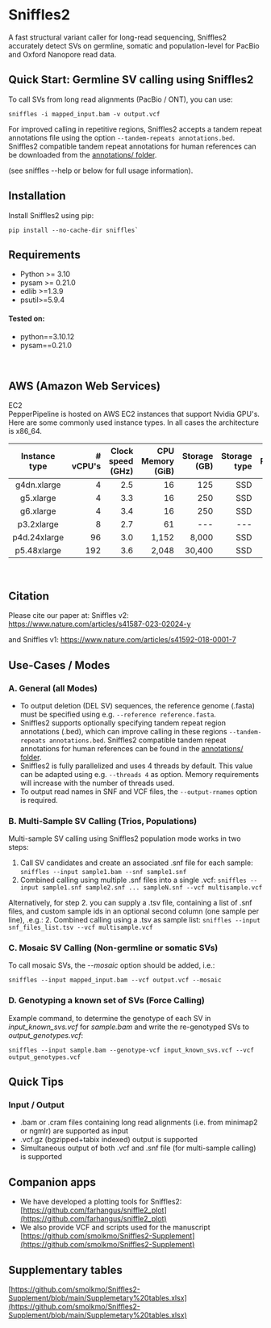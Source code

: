 # Sniffles2
A fast structural variant caller for long-read sequencing, Sniffles2 accurately detect SVs on germline, somatic and population-level for PacBio and Oxford Nanopore read data.

## Quick Start: Germline SV calling using Sniffles2
To call SVs from long read alignments (PacBio / ONT), you can use:

`sniffles -i mapped_input.bam -v output.vcf`

For improved calling in repetitive regions, Sniffles2 accepts a tandem repeat annotations file using the option `--tandem-repeats annotations.bed`. Sniffles2 compatible tandem repeat annotations for human references can be downloaded from the [annotations/ folder](https://github.com/fritzsedlazeck/Sniffles/tree/master/annotations).

(see sniffles --help or below for full usage information).

## Installation
Install Sniffles2 using pip:
```
pip install --no-cache-dir sniffles`
```


## Requirements
* Python >= 3.10
* pysam >= 0.21.0
* edlib >=1.3.9
* psutil>=5.9.4

#### Tested on:
* python==3.10.12
* pysam==0.21.0

<br>

## AWS (Amazon Web Services)  
EC2  
PepperPipeline is hosted on AWS EC2 instances that support Nvidia GPU's.  Here are some commonly used instance types.  In all cases the architecture is x86_64.  

| Instance type | # vCPU's | Clock speed (GHz) | CPU Memory (GiB)  | Storage (GB) | Storage type | Network Performance (Gbit/sec.) | GPU name | # GPU's | GPU memory (GiB) | Price (USD/hr.) |  
| :-----------: | -------: | ----------------: | ----------------: | -----------: | -----------: | ------------------------------: | -------: | ------: | ---------------: | --------------: |  
| g4dn.xlarge   |     4    |      2.5          |           16      |    125       | SSD          | Up to 25                        | T4       | 1       | 16               |  0.71           |  
|   g5.xlarge   |     4    |      3.3          |           16      |    250       | SSD          | Up to 10                        | A10G     | 1       | 24               |  1.01           |  
|   g6.xlarge   |     4    |      3.4          |           16      |    250       | SSD          | Up to 10                        | L4       | 1       | 22               |  0.80           |  
|   p3.2xlarge  |     8    |      2.7          |           61      |    ---       | ---          | Up to 10                        | V100     | 1       | 16               |  3.06           |  
|  p4d.24xlarge |    96    |      3.0          |        1,152      |  8,000       | SSD          | 4x 100                          | A100     | 8       | 40               | 32.77           |  
|   p5.48xlarge |   192    |      3.6          |        2,048      | 30,400       | SSD          | 3,200                           | H100     | 8       | 80               | 98.32           |  

<br>

## Citation
Please cite our paper at:
Sniffles v2: 
https://www.nature.com/articles/s41587-023-02024-y

and 
Sniffles v1:
https://www.nature.com/articles/s41592-018-0001-7

## Use-Cases / Modes

### A. General (all Modes)
* To output deletion (DEL SV) sequences, the reference genome (.fasta) must be specified using e.g. `--reference reference.fasta`.
* Sniffles2 supports optionally specifying tandem repeat region annotations (.bed), which can improve calling in these regions `--tandem-repeats annotations.bed`. Sniffles2 compatible tandem repeat annotations for human references can be found in the [annotations/ folder](https://github.com/fritzsedlazeck/Sniffles/tree/master/annotations).
* Sniffles2 is fully parallelized and uses 4 threads by default. This value can be adapted using e.g. `--threads 4` as option. Memory requirements will increase with the number of threads used.
* To output read names in SNF and VCF files, the `--output-rnames` option is required.

### B. Multi-Sample SV Calling (Trios, Populations)
Multi-sample SV calling using Sniffles2 population mode works in two steps:

1. Call SV candidates and create an associated .snf file for each sample: `sniffles --input sample1.bam --snf sample1.snf`
2. Combined calling using multiple .snf files into a single .vcf: `sniffles --input sample1.snf sample2.snf ... sampleN.snf --vcf multisample.vcf`

Alternatively, for step 2. you can supply a .tsv file, containing a list of .snf files, and custom sample ids in an optional second column (one sample per line), .e.g.:
2. Combined calling using a .tsv as sample list: `sniffles --input snf_files_list.tsv --vcf multisample.vcf`

### C. Mosaic SV Calling (Non-germline or somatic SVs)
To call mosaic SVs, the *--mosaic* option should be added, i.e.:

`sniffles --input mapped_input.bam --vcf output.vcf --mosaic`

### D. Genotyping a known set of SVs (Force Calling)
Example command, to determine the genotype of each SV in *input_known_svs.vcf* for *sample.bam* and write the re-genotyped SVs to *output_genotypes.vcf*:

`sniffles --input sample.bam --genotype-vcf input_known_svs.vcf --vcf output_genotypes.vcf`

## Quick Tips

### Input / Output
* .bam or .cram files containing long read alignments (i.e. from minimap2 or ngmlr) are supported as input
* .vcf.gz (bgzipped+tabix indexed) output is supported
* Simultaneous output of both .vcf and .snf file (for multi-sample calling) is supported

## Companion apps
* We have developed a plotting tools for Sniffles2: [https://github.com/farhangus/sniffle2_plot](https://github.com/farhangus/sniffle2_plot)
* We also provide VCF and scripts used for the manuscript [https://github.com/smolkmo/Sniffles2-Supplement](https://github.com/smolkmo/Sniffles2-Supplement) 

## Supplementary tables
[https://github.com/smolkmo/Sniffles2-Supplement/blob/main/Supplemetary%20tables.xlsx](https://github.com/smolkmo/Sniffles2-Supplement/blob/main/Supplemetary%20tables.xlsx)

